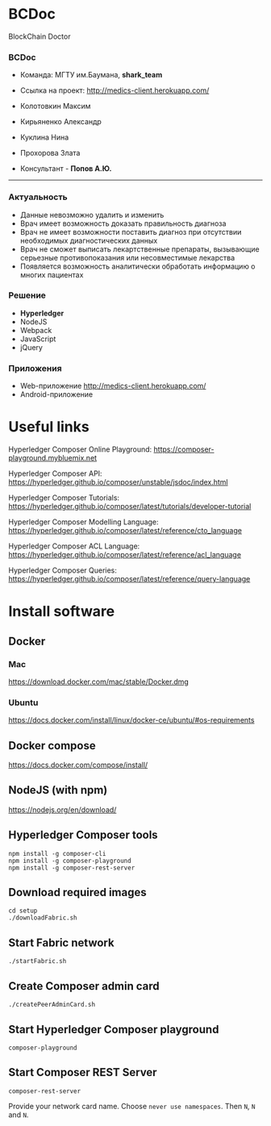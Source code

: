 # BCDoc 

BlockChain Doctor


### BCDoc

- Команда: МГТУ им.Баумана, **shark_team**
- Ссылка нa проект: http://medics-client.herokuapp.com/


- Колотовкин Максим
- Кирьяненко Александр
- Куклина Нина
- Прохорова Злата
- Консультант - **Попов А.Ю.**

---

### Актуальность

- Данные невозможно удалить и изменить
- Врач имеет возможность доказать правильность диагноза
- Врач не имеет возможности поставить диагноз при отсутствии необходимых диагностических данных
- Врач не сможет выписать лекартственные препараты, вызывающие серьезные противопоказания или несовместимые лекарства
- Появляется возможность аналитически обработать информацию о многих пациентах

### Решение

- **Hyperledger**
- NodeJS
- Webpack
- JavaScript
- jQuery

### Приложения

- Web-приложение http://medics-client.herokuapp.com/
- Android-приложение


# Useful links

Hyperledger Composer Online Playground:
https://composer-playground.mybluemix.net

Hyperledger Composer API: 
https://hyperledger.github.io/composer/unstable/jsdoc/index.html

Hyperledger Composer Tutorials:
https://hyperledger.github.io/composer/latest/tutorials/developer-tutorial

Hyperledger Composer Modelling Language:
https://hyperledger.github.io/composer/latest/reference/cto_language

Hyperledger Composer ACL Language:
https://hyperledger.github.io/composer/latest/reference/acl_language

Hyperledger Composer Queries:
https://hyperledger.github.io/composer/latest/reference/query-language


# Install software

## Docker

### Mac

https://download.docker.com/mac/stable/Docker.dmg

### Ubuntu

https://docs.docker.com/install/linux/docker-ce/ubuntu/#os-requirements

## Docker compose

https://docs.docker.com/compose/install/

## NodeJS (with npm)

https://nodejs.org/en/download/

## Hyperledger Composer tools

```shell
npm install -g composer-cli
npm install -g composer-playground
npm install -g composer-rest-server
```

## Download required images

```shell
cd setup
./downloadFabric.sh
```

## Start Fabric network

```shell
./startFabric.sh
```

## Create Composer admin card

```shell
./createPeerAdminCard.sh
```

## Start Hyperledger Composer playground

```shell
composer-playground
```

## Start Composer REST Server

```shell
composer-rest-server
```
Provide your network card name.
Choose `never use namespaces`.
Then `N`, `N` and `N`.

